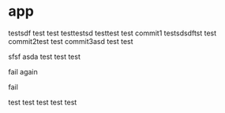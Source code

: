 # app

testsdf
test
test
testtestsd
testtest
test
commit1
testsdsdftst
test
commit2test
test
commit3asd
test
test

sfsf
asda
test
test
test

fail again

fail

test
test
test
test
test
